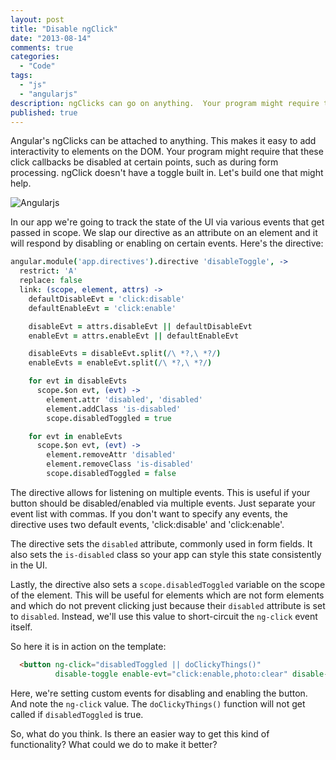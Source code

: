 ```yaml
---
layout: post
title: "Disable ngClick"
date: "2013-08-14"
comments: true
categories:
  - "Code"
tags:
  - "js"
  - "angularjs"
description: ngClicks can go on anything.  Your program might require that they be disabled at certain points.  Here's an easy directive to help.
published: true
---
```


Angular's ngClicks can be attached to anything.  This makes it easy to add interactivity to elements on the DOM.  Your program might require that these click callbacks be disabled at certain points, such as during form processing.  ngClick doesn't have a toggle built in.  Let's build one that might help.

![Angularjs](http://i.imgur.com/wVBKD.png)

<!--more-->

In our app we're going to track the state of the UI via various events that get passed in scope.  We slap our directive as an attribute on an element and it will respond by disabling or enabling on certain events.  Here's the directive:

```coffeescript disable-toggle.coffee
angular.module('app.directives').directive 'disableToggle', ->
  restrict: 'A'
  replace: false
  link: (scope, element, attrs) ->
    defaultDisableEvt = 'click:disable'
    defaultEnableEvt = 'click:enable'

    disableEvt = attrs.disableEvt || defaultDisableEvt
    enableEvt = attrs.enableEvt || defaultEnableEvt

    disableEvts = disableEvt.split(/\ *?,\ *?/)
    enableEvts = enableEvt.split(/\ *?,\ *?/)

    for evt in disableEvts
      scope.$on evt, (evt) ->
        element.attr 'disabled', 'disabled'
        element.addClass 'is-disabled'
        scope.disabledToggled = true

    for evt in enableEvts
      scope.$on evt, (evt) ->
        element.removeAttr 'disabled'
        element.removeClass 'is-disabled'
        scope.disabledToggled = false
```

The directive allows for listening on multiple events.  This is useful if your button should be disabled/enabled via multiple events.  Just separate your event list with commas.  If you don't want to specify any events, the directive uses two default events, 'click:disable' and 'click:enable'.

The directive sets the `disabled` attribute, commonly used in form fields.  It also sets the `is-disabled` class so your app can style this state consistently in the UI.

Lastly, the directive also sets a `scope.disabledToggled` variable on the scope of the element.  This will be useful for elements which are not form elements and which do not prevent clicking just because their `disabled` attribute is set to `disabled`.  Instead, we'll use this value to short-circuit the `ng-click` event itself.

So here it is in action on the template:

```html
  <button ng-click="disabledToggled || doClickyThings()"
          disable-toggle enable-evt="click:enable,photo:clear" disable-evt="photo:add">Click Me</button>
```

Here, we're setting custom events for disabling and enabling the button.  And note the `ng-click` value.  The `doClickyThings()` function will not get called if `disabledToggled` is true.

So, what do you think.  Is there an easier way to get this kind of functionality?  What could we do to make it better?
